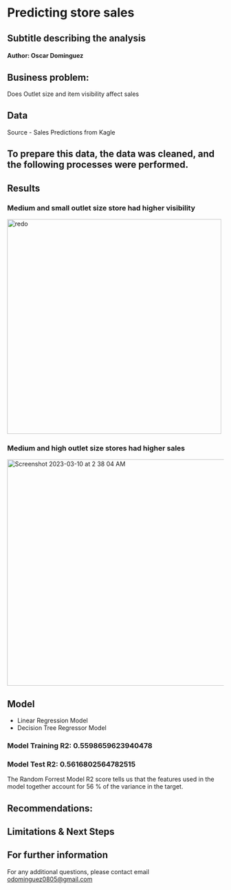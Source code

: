 # Predicting store sales 
## Subtitle describing the analysis

#### Author: Oscar Dominguez

## Business problem:
Does Outlet size and item visibility affect sales

## Data
Source - Sales Predictions from Kagle

## To prepare this data, the data was cleaned, and the following processes were performed.

## Results
### Medium and small outlet size store had higher visibility

<img width="498" alt="redo" src="https://user-images.githubusercontent.com/123289046/224269143-439c30c3-83b6-42a9-bcac-5a5cd150e997.png">

### Medium and high outlet size stores had higher sales
<img width="525" alt="Screenshot 2023-03-10 at 2 38 04 AM" src="https://user-images.githubusercontent.com/123289046/224266212-f0032f52-2385-41fa-ba7e-5d999afd345d.png">

## Model
- Linear Regression Model
- Decision Tree Regressor Model

### Model Training R2: 0.5598659623940478
### Model Test R2: 0.5616802564782515

The Random Forrest Model R2 score tells us that the features used in the model together account for 56 % of the variance in the target.

## Recommendations:

## Limitations & Next Steps

## For further information 
For any additional questions, please contact email odominguez0805@gmail.com
